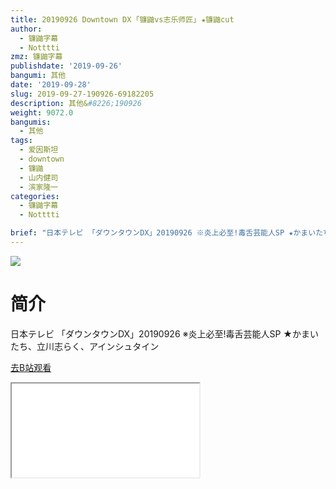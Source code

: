 ```yaml
---
title: 20190926 Downtown DX ｢镰鼬vs志乐师匠｣ ★镰鼬cut
author:
  - 镰鼬字幕
  - Notttti
zmz: 镰鼬字幕
publishdate: '2019-09-26'
bangumi: 其他
date: '2019-09-28'
slug: 2019-09-27-190926-69182205
description: 其他&#8226;190926
weight: 9072.0
bangumis:
  - 其他
tags:
  - 爱因斯坦
  - downtown
  - 镰鼬
  - 山内健司
  - 滨家隆一
categories:
  - 镰鼬字幕
  - Notttti

brief: "日本テレビ 「ダウンタウンDX」20190926 ※炎上必至!毒舌芸能人SP ★かまいたち、立川志らく、アインシュタイン"
---
```

![](https://raw.githubusercontent.com/tcgriffith/owaraisite/master/static/tmpimg/c8237490a8e95b9408a85ed808b484d37181da64.jpg.480.jpg)
# 简介  
日本テレビ
「ダウンタウンDX」20190926
※炎上必至!毒舌芸能人SP
★かまいたち、立川志らく、アインシュタイン  

[去B站观看](https://www.bilibili.com/video/av69182205/)
<div class ="resp-container"><iframe class="testiframe" src="//player.bilibili.com/player.html?aid=69182205"", scrolling="no", allowfullscreen="true" > </iframe></div> 
